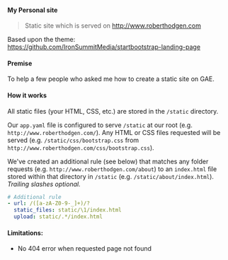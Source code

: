 #### My Personal site

> Static site which is served on http://www.roberthodgen.com

Based upon the theme: https://github.com/IronSummitMedia/startbootstrap-landing-page


#### Premise

To help a few people who asked me how to create a static site on GAE.


#### How it works

All static files (your HTML, CSS, etc.) are stored in the `/static` directory.

Our `app.yaml` file is configured to serve `/static` at our root (e.g. `http://www.roberthodgen.com/`). Any HTML or CSS files requested will be served (e.g. `/static/css/bootstrap.css` from `http://www.roberthodgen.com/css/bootstrap.css`).

We've created an additional rule (see below) that matches any folder requests (e.g. `http://www.roberthodgen.com/about`) to an `index.html` file stored within that directory in `/static` (e.g. `/static/about/index.html`). _Trailing slashes optional._

``` yaml
# Additional rule
- url: /([a-zA-Z0-9-_]+)/?
  static_files: static/\1/index.html
  upload: static/.*/index.html
```


#### Limitations:

- No 404 error when requested page not found
